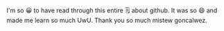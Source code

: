 I'm so 😀 to have read through this entire 🗒️ about github. It was so 😄 and made me learn so much UwU. Thank you so much mistew goncalwez. 
